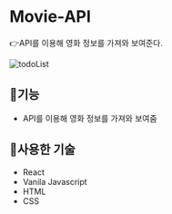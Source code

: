 # Movie-API
:point_right:API를 이용해 영화 정보를 가져와 보여준다.

![todoList](./images/todo.PNG)

## :memo:기능
+ API를 이용해 영화 정보를 가져와 보여줌


## :hammer:사용한 기술
+ React
+ Vanila Javascript
+ HTML
+ CSS


